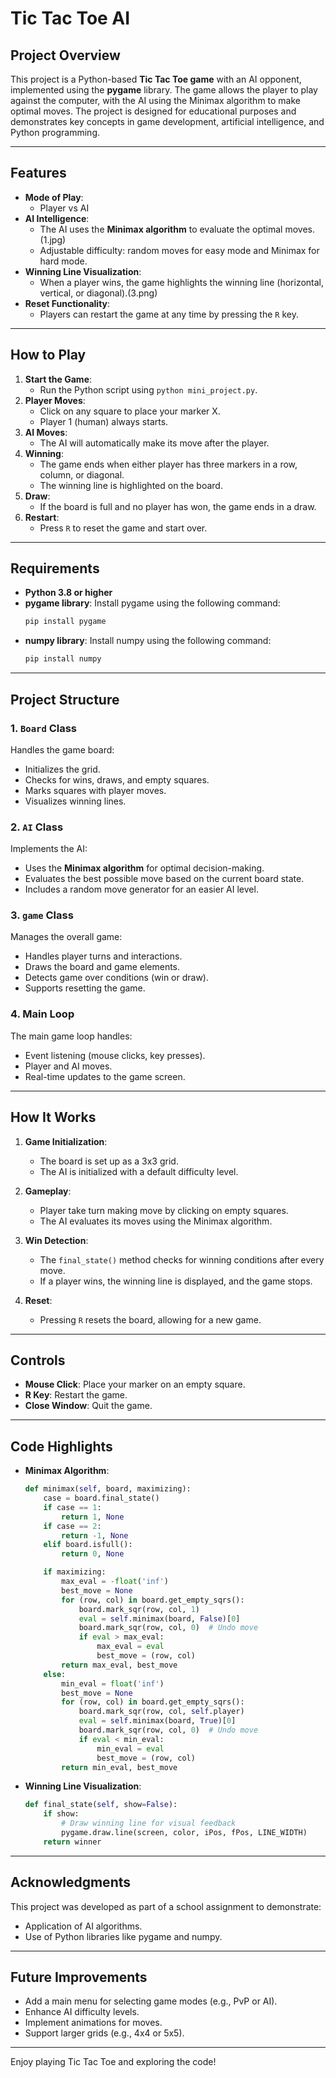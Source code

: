 # Tic Tac Toe AI

## Project Overview
This project is a Python-based **Tic Tac Toe game** with an AI opponent, implemented using the **pygame** library. The game allows the player to play against the computer, with the AI using the Minimax algorithm to make optimal moves. The project is designed for educational purposes and demonstrates key concepts in game development, artificial intelligence, and Python programming.

---

## Features
- **Mode of Play**:
  - Player vs AI
- **AI Intelligence**:
  - The AI uses the **Minimax algorithm** to evaluate the optimal moves. (1.jpg)
  - Adjustable difficulty: random moves for easy mode and Minimax for hard mode.
- **Winning Line Visualization**:
  - When a player wins, the game highlights the winning line (horizontal, vertical, or diagonal).(3.png)
- **Reset Functionality**:
  - Players can restart the game at any time by pressing the `R` key.

---

## How to Play
1. **Start the Game**:
   - Run the Python script using `python mini_project.py`.
2. **Player Moves**:
   - Click on any square to place your marker X.
   - Player 1 (human) always starts.
3. **AI Moves**:
   - The AI will automatically make its move after the player.
4. **Winning**:
   - The game ends when either player has three markers in a row, column, or diagonal.
   - The winning line is highlighted on the board.
5. **Draw**:
   - If the board is full and no player has won, the game ends in a draw.
6. **Restart**:
   - Press `R` to reset the game and start over.

---

## Requirements
- **Python 3.8 or higher**
- **pygame library**:
  Install pygame using the following command:
  ```bash
  pip install pygame
  ```
- **numpy library**:
  Install numpy using the following command:
  ```bash
  pip install numpy
  ```

---

## Project Structure
### 1. **`Board` Class**
Handles the game board:
- Initializes the grid.
- Checks for wins, draws, and empty squares.
- Marks squares with player moves.
- Visualizes winning lines.

### 2. **`AI` Class**
Implements the AI:
- Uses the **Minimax algorithm** for optimal decision-making.
- Evaluates the best possible move based on the current board state.
- Includes a random move generator for an easier AI level.

### 3. **`game` Class**
Manages the overall game:
- Handles player turns and interactions.
- Draws the board and game elements.
- Detects game over conditions (win or draw).
- Supports resetting the game.

### 4. **Main Loop**
The main game loop handles:
- Event listening (mouse clicks, key presses).
- Player and AI moves.
- Real-time updates to the game screen.

---

## How It Works
1. **Game Initialization**:
   - The board is set up as a 3x3 grid.
   - The AI is initialized with a default difficulty level.

2. **Gameplay**:
   - Player take turn making move by clicking on empty squares.
   - The AI evaluates its moves using the Minimax algorithm.

3. **Win Detection**:
   - The `final_state()` method checks for winning conditions after every move.
   - If a player wins, the winning line is displayed, and the game stops.

4. **Reset**:
   - Pressing `R` resets the board, allowing for a new game.

---

## Controls
- **Mouse Click**: Place your marker on an empty square.
- **R Key**: Restart the game.
- **Close Window**: Quit the game.

---

## Code Highlights
- **Minimax Algorithm**:
  ```python
  def minimax(self, board, maximizing):
      case = board.final_state()
      if case == 1:
          return 1, None
      if case == 2:
          return -1, None
      elif board.isfull():
          return 0, None

      if maximizing:
          max_eval = -float('inf')
          best_move = None
          for (row, col) in board.get_empty_sqrs():
              board.mark_sqr(row, col, 1)
              eval = self.minimax(board, False)[0]
              board.mark_sqr(row, col, 0)  # Undo move
              if eval > max_eval:
                  max_eval = eval
                  best_move = (row, col)
          return max_eval, best_move
      else:
          min_eval = float('inf')
          best_move = None
          for (row, col) in board.get_empty_sqrs():
              board.mark_sqr(row, col, self.player)
              eval = self.minimax(board, True)[0]
              board.mark_sqr(row, col, 0)  # Undo move
              if eval < min_eval:
                  min_eval = eval
                  best_move = (row, col)
          return min_eval, best_move
  ```

- **Winning Line Visualization**:
  ```python
  def final_state(self, show=False):
      if show:
          # Draw winning line for visual feedback
          pygame.draw.line(screen, color, iPos, fPos, LINE_WIDTH)
      return winner
  ```

---

## Acknowledgments
This project was developed as part of a school assignment to demonstrate:
- Application of AI algorithms.
- Use of Python libraries like pygame and numpy.

---

## Future Improvements
- Add a main menu for selecting game modes (e.g., PvP or AI).
- Enhance AI difficulty levels.
- Implement animations for moves.
- Support larger grids (e.g., 4x4 or 5x5).

---

Enjoy playing Tic Tac Toe and exploring the code!

